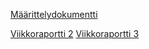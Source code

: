 [Määrittelydokumentti](docs/maarittelydokumentti.md)

[Viikkoraportti 2](docs/viikko2.md)
[Viikkoraportti 3](docs/viikko3.md)